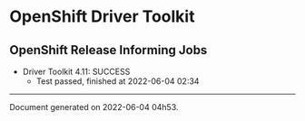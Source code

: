 
OpenShift Driver Toolkit
========================

OpenShift Release Informing Jobs
--------------------------------



* Driver Toolkit 4.11: SUCCESS
  - Test passed, finished at 2022-06-04 02:34






---
Document generated on 2022-06-04 04h53.
